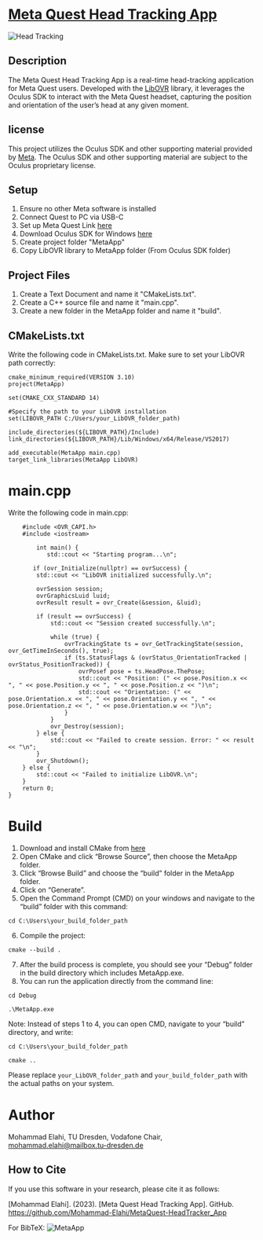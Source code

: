 # [Meta Quest Head Tracking App](https://github.com/Mohammad-Elahi/Meta-Quest-Head-Tracking-App)
![Head Tracking](https://github.com/Mohammad-Elahi/Meta-Quest-Head-Tracking-App/assets/93424032/9201989b-c155-4892-95e6-50cbdd64b1f3)

## Description
The Meta Quest Head Tracking App is a real-time head-tracking application for Meta Quest users. Developed with the [LibOVR](https://developer.oculus.com/documentation/native/pc/dg-libovr/) library, it leverages the Oculus SDK to interact with the Meta Quest headset, capturing the position and orientation of the user’s head at any given moment. 

## license
This project utilizes the Oculus SDK and other supporting material provided by [Meta](https://www.meta.com/). The Oculus SDK and other supporting material are subject to the Oculus proprietary license.

## Setup
1. Ensure no other Meta software is installed
2. Connect Quest to PC via USB-C
3. Set up Meta Quest Link [here](https://www.meta.com/en-gb/help/quest/articles/headsets-and-accessories/oculus-link/set-up-link/) 
4. Download Oculus SDK for Windows [here](https://developer.oculus.com/downloads/package/oculus-sdk-for-windows/)
5. Create project folder "MetaApp"
6. Copy LibOVR library to MetaApp folder (From Oculus SDK folder)

## Project Files
1. Create a Text Document and name it "CMakeLists.txt".
2. Create a C++ source file and name it "main.cpp".
3. Create a new folder in the MetaApp folder and name it "build".

   
## CMakeLists.txt
Write the following code in CMakeLists.txt. Make sure to set your LibOVR path correctly:
```
cmake_minimum_required(VERSION 3.10)
project(MetaApp)

set(CMAKE_CXX_STANDARD 14)
            
#Specify the path to your LibOVR installation
set(LIBOVR_PATH C:/Users/your_LibOVR_folder_path)

include_directories(${LIBOVR_PATH}/Include)
link_directories(${LIBOVR_PATH}/Lib/Windows/x64/Release/VS2017)

add_executable(MetaApp main.cpp)
target_link_libraries(MetaApp LibOVR)
```

# main.cpp
Write the following code in main.cpp:

```
    #include <OVR_CAPI.h>
    #include <iostream>
    
        int main() {
           std::cout << "Starting program...\n";

       if (ovr_Initialize(nullptr) == ovrSuccess) {
        std::cout << "LibOVR initialized successfully.\n";

        ovrSession session;
        ovrGraphicsLuid luid;
        ovrResult result = ovr_Create(&session, &luid);

        if (result == ovrSuccess) {
            std::cout << "Session created successfully.\n";

            while (true) {
                ovrTrackingState ts = ovr_GetTrackingState(session, ovr_GetTimeInSeconds(), true);
                if (ts.StatusFlags & (ovrStatus_OrientationTracked | ovrStatus_PositionTracked)) {
                    ovrPosef pose = ts.HeadPose.ThePose;
                    std::cout << "Position: (" << pose.Position.x << ", " << pose.Position.y << ", " << pose.Position.z << ")\n";
                    std::cout << "Orientation: (" << pose.Orientation.x << ", " << pose.Orientation.y << ", " << pose.Orientation.z << ", " << pose.Orientation.w << ")\n";
                }
            }
            ovr_Destroy(session);
        } else {
            std::cout << "Failed to create session. Error: " << result << "\n";
        }
        ovr_Shutdown();
    } else {
        std::cout << "Failed to initialize LibOVR.\n";
    }
    return 0;
}
```
# Build
1. Download and install CMake from [here](https://cmake.org/download/)
2. Open CMake and click “Browse Source”, then choose the MetaApp folder.
3. Click “Browse Build” and choose the “build” folder in the MetaApp folder.
4. Click on “Generate”.
5. Open the Command Prompt (CMD) on your windows and navigate to the “build” folder with this command:
```
cd C:\Users\your_build_folder_path
```
6. Compile the project:
```
cmake --build .
```
7. After the build process is complete, you should see your “Debug” folder in the build directory which includes MetaApp.exe.
8. You can run the application directly from the command line:
```
cd Debug
```
```
.\MetaApp.exe
```
Note: Instead of steps 1 to 4, you can open CMD, navigate to your “build” directory, and write:
```
cd C:\Users\your_build_folder_path
```
```
cmake ..
```

Please replace `your_LibOVR_folder_path` and `your_build_folder_path` with the actual paths on your system.

# Author
Mohammad Elahi, TU Dresden, Vodafone Chair, mohammad.elahi@mailbox.tu-dresden.de

## How to Cite

If you use this software in your research, please cite it as follows:

[Mohammad Elahi]. (2023). [Meta Quest Head Tracking App]. GitHub. https://github.com/Mohammad-Elahi/MetaQuest-HeadTracker_App

For BibTeX:
![MetaApp](https://github.com/Mohammad-Elahi/Meta-Quest-Head-Tracking-App/assets/93424032/6509ac2b-b1df-43fd-8240-744c490ded6a)

